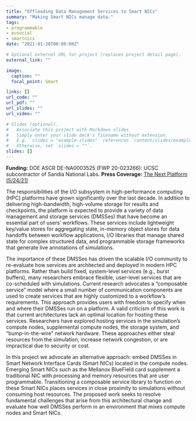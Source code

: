```yaml
---
title: "Offloading Data Management Services to Smart NICs"
summary: "Making Smart NICs manage data."
tags:
- programmable
- eusocial
- smartnics
date: "2021-01-20T00:00:00Z"

# Optional external URL for project (replaces project detail page).
external_link: ""

image:
  caption: ""
  focal_point: Smart

links: []
url_code: ""
url_pdf: ""
url_slides: ""
url_video: ""

# Slides (optional).
#   Associate this project with Markdown slides.
#   Simply enter your slide deck's filename without extension.
#   E.g. `slides = "example-slides"` references `content/slides/example-slides.md`.
#   Otherwise, set `slides = ""`.
slides: []
---
```


**Funding:** DOE ASCR DE-NA0003525 (FWP 20-023266): UCSC subcontractor of Sandia National Labs.
**Press Coverage:** [The Next Platform (5/24/21)](https://www.nextplatform.com/2021/05/24/testing-the-limits-of-the-bluefield-2-smartnic/)   

The responsibilities of the I/O subsystem in high-performance computing (HPC) platforms have grown significantly over the last decade. In addition to delivering high-bandwidth, high-volume storage for results and checkpoints, the platform is expected to provide a variety of data management and storage services (DMSSes) that have become an essential part of users’ workflows. These services include lightweight key/value stores for aggregating state, in-memory object stores for data handoffs between workflow applications, I/O libraries that manage shared state for complex structured data, and programmable storage frameworks that generate live annotations of simulations.

The importance of these DMSSes has driven the scalable I/O community to re-evaluate how services are architected and deployed in modern HPC platforms. Rather than build fixed, system-level services (e.g., burst buffers), many researchers embrace flexible, user-level services that are co-scheduled with simulations. Current research advocates a “composable service” model where a small number of communication components are used to create services that are highly customized to a workflow’s requirements. This approach provides users with freedom to specify when and where their DMSSes run on a platform. A valid criticism of this work is that current architectures lack an optimal location for hosting these services. Researchers have explored hosting services in the simulation’s compute nodes, supplemental compute nodes, the storage system, and “bump-in-the-wire” network hardware. These approaches either steal resources from the simulation, increase network congestion, or are impractical due to security or cost.

In this project we advocate an alternative approach: embed DMSSes in Smart Network Interface Cards (Smart NICs) located in the compute nodes. Emerging Smart NICs such as the Mellanox BlueField card supplement a traditional NIC with processing and memory resources that are user programmable. Transitioning a composable service library to function on these Smart NICs places services in close proximity to simulations without consuming host resources. The proposed work seeks to resolve fundamental challenges that arise from this architectural change and evaluate how well DMSSes perform in an environment that mixes compute nodes and Smart NICs.
